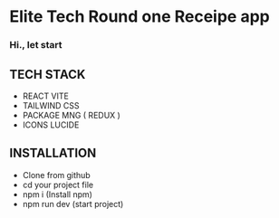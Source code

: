 # Elite Tech Round one Receipe app

### Hi., let start

## TECH STACK 

- REACT VITE
- TAILWIND CSS
- PACKAGE MNG ( REDUX )
- ICONS LUCIDE 

## INSTALLATION

- Clone from github
- cd your project file
- npm i (Install npm)
- npm run dev (start project)
